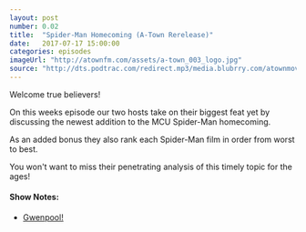 ```yaml
---
layout: post
number: 0.02
title:  "Spider-Man Homecoming (A-Town Rerelease)"
date:   2017-07-17 15:00:00
categories: episodes
imageUrl: "http://atownfm.com/assets/a-town_003_logo.jpg"
source: "http://dts.podtrac.com/redirect.mp3/media.blubrry.com/atownmovies/podcast.atownmovies.com/audio/A-Town_003-SpidermanHomecoming_64bit.mp3"
---
```


Welcome true believers!

On this weeks episode our two hosts take on their biggest feat yet by discussing the newest addition to the MCU Spider-Man homecoming.

As an added bonus they also rank each Spider-Man film in order from worst to best.

You won't want to miss their penetrating analysis of this timely topic for the ages!

<!-- excerpt-end -->

#### Show Notes:
- [Gwenpool!](https://en.wikipedia.org/wiki/Gwenpool)